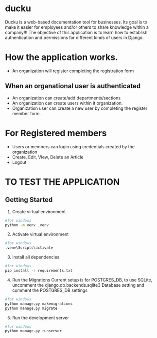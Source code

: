 # ducku
Ducku is a web-based documentation tool for businesses.
Its goal is to make it easier for employees and/or others to share knowledge within a company!!!
The objective of this application is to learn how to establish authentication and permissions for different kinds of users in Django.

# How the application works.
- An organization will register completing the registration form

## When an organational user is authenticated

- An organization can create/add departments/sections
- An organization can create users within it organization.
- Organization user can create a new user by completing the register member form.

# For Registered members
- Users or members can login using credentials created by the organization
- Create, Edit, VIew, Delete an Article
- Logout


# TO TEST THE APPLICATION

## Getting Started

1. Create virtual environment

```bash
#for windows
python -m venv .venv
```

2. Activate virtual environment
```bash
#for windows
.venv\Scripts\activate
```

3. Install all dependencies
```bash
#for windows
pip install -r requirements.txt
```

4. Run the Migrations
Current setup is for POSTGRES_DB, to use SQLite, uncomment the django.db.backends.sqlite3 Database setting and comment the POSTGRES_DB settings
```bash
#for windows
python manage.py makemigrations
python manage.py migrate
``` 

5. Run the development server
```bash
#for windows
python manage.py runserver
```

